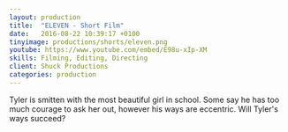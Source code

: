 ```yaml
---
layout: production
title:  "ELEVEN - Short Film"
date:   2016-08-22 10:39:17 +0100
tinyimage: productions/shorts/eleven.png
youtube: https://www.youtube.com/embed/E98u-xIp-XM
skills: Filming, Editing, Directing
client: Shuck Productions
categories: production
---
```

<!--The date is in american format, sorry!-->
<!--For the youtube link, copy from the videos page, an example would be 'https://www.youtube.com/embed/rT26VIe_VBQ'-->
<!-- Tinyimage must be 500 x 500 pixels, make background transparent (looks better but optional), url is from the /images directory -->
<!-- Write the description below, no character limit -->
Tyler is smitten with the most beautiful girl in school. Some say he has too much courage to ask her out, however his ways are eccentric. Will Tyler's ways succeed?